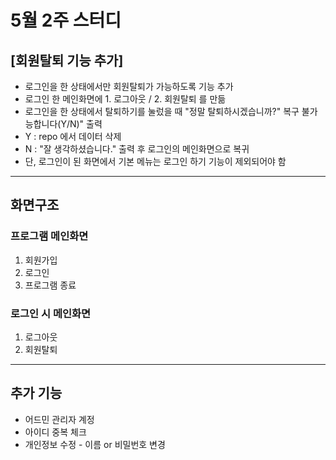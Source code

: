 # 5월 2주 스터디

## [회원탈퇴 기능 추가]
- 로그인을 한 상태에서만 회원탈퇴가 가능하도록 기능 추가
- 로그인 한 메인화면에 1. 로그아웃 / 2. 회원탈퇴 를 만듦
- 로그인을 한 상태에서 탈퇴하기를 눌렀을 때 "정말 탈퇴하시겠습니까?" 복구 불가능합니다(Y/N)" 출력
- Y : repo 에서 데이터 삭제
- N : "잘 생각하셨습니다." 출력 후 로그인의 메인화면으로 복귀
- 단, 로그인이 된 화면에서 기본 메뉴는 로그인 하기 기능이 제외되어야 함

---
## 화면구조
### 프로그램 메인화면 
1. 회원가입
2. 로그인
3. 프로그램 종료
### 로그인 시 메인화면
1. 로그아웃
2. 회원탈퇴

---

## 추가 기능
- 어드민 관리자 계정
- 아이디 중복 체크
- 개인정보 수정 - 이름 or 비밀번호 변경
